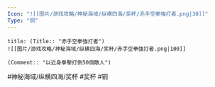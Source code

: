 ```yaml
---
Icon: "![[图片/游戏攻略/神秘海域/纵横四海/奖杯/赤手空拳強打者.png|30]]"
Type: "铜"
---
```

```ad-common-bronze-trophy
title: (Title:: "赤手空拳強打者")
![[图片/游戏攻略/神秘海域/纵横四海/奖杯/赤手空拳強打者.png|100]]

(Comment:: "以近身拳擊打倒50個敵人")
```

#神秘海域/纵横四海/奖杯 #奖杯 #铜
